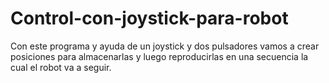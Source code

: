 # Control-con-joystick-para-robot
Con este programa y ayuda de un joystick y dos pulsadores vamos a crear posiciones para almacenarlas y luego reproducirlas en una secuencia la cual el robot va a seguir.
